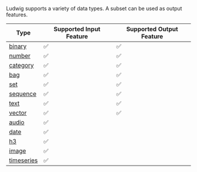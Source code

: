 Ludwig supports a variety of data types. A subset can be used as output features.

| Type                                              | Supported Input Feature | Supported Output Feature |
| ------------------------------------------------- | ----------------------- | ------------------------ |
| [binary](../features/binary_features.md)          | ✅                       | ✅                        |
| [number](../features/number_features.md)          | ✅                       | ✅                        |
| [category](../features/category_features.md)      | ✅                       | ✅                        |
| [bag](../features/bag_features.md)                | ✅                       | ✅                        |
| [set](../features/set_features.md)                | ✅                       | ✅                        |
| [sequence](../features/sequence_features.md)      | ✅                       | ✅                        |
| [text](../features/text_features.md)              | ✅                       | ✅                        |
| [vector](../features/vector_features.md)          | ✅                       | ✅                        |
| [audio](../features/audio_features.md)            | ✅                       |                          |
| [date](../features/date_features.md)              | ✅                       |                          |
| [h3](../features/h3_features.md)                  | ✅                       |                          |
| [image](../features/image_features.md)            | ✅                       |                          |
| [timeseries](../features/time_series_features.md) | ✅                       |                          |
